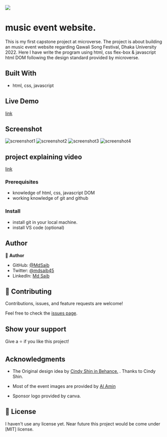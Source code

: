 ![](https://img.shields.io/badge/Microverse-blueviolet)


# music event website.

 This is my first capstone project at microverse. The project is about building an music event website regarding Qawali Song Festival, Dhaka University 2022. Here I have write the program using html, css flex-box & javascript html DOM following the design standard provided by microverse. 



## Built With

- html, css, javascript

## Live Demo

[link](https://mdsaib.github.io/capstone1/ )


## Screenshot

![screenshot1](image/screenshot1.png)
![screenshot2](image/screenshot2.png)
![screenshot3](image/screenshot3.png)
![screenshot4](image/screenshot4.png)


## project explaining video

[link](https://www.loom.com/share/93743b97c3c242659a71e84cb720d10d)


### Prerequisites
- knowledge of html, css, javascript DOM
- working knowledge of git and github



### Install
- install git in your local machine.
- install VS code (optional)



## Author

👤 **Author**

- GitHub: [@MdSaib](https://github.com/MdSaib)
- Twitter: [@mdsaib45](https://twitter.com/mdsaib45)
- LinkedIn: [Md Saib](https://linkedin.com/in/mdsaib)


## 🤝 Contributing

Contributions, issues, and feature requests are welcome!

Feel free to check the [issues page](https://github.com/MdSaib/capstone1/issues).

## Show your support

Give a ⭐️ if you like this project!

## Acknowledgments
- The Original design idea by [Cindy Shin in Behance.](https://www.behance.net/adagio07) . Thanks to Cindy Shin.

- Most of the event images are provided by [Al Amin](https://linkedin.com/in/md-al-amin-rakib-a42725195)

- Sponsor logo provided by canva.


## 📝 License

I haven't use any license yet. Near future this project would be come under [MIT] license.
